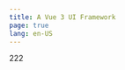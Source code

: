 ```yaml
---
title: A Vue 3 UI Framework
page: true
lang: en-US
---
```


<ClientOnly>
  <ParallaxHome />
</ClientOnly>

222